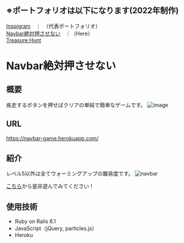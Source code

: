 ## ※ポートフォリオは以下になります(2022年制作)
[Inspigram](https://github.com/kazuma-soon/inspigram)　｜　（代表ポートフォリオ）
<br>
[Navbar絶対押させない](https://github.com/kazuma-soon/navbar_game)　｜（Here）
<br>
[Treasure Hunt](https://github.com/kazuma-soon/treasure-hunt)

# Navbar絶対押させない

## 概要
疾走するボタンを押せばクリアの単純で簡単なゲームです。
![image](https://user-images.githubusercontent.com/88179125/162421103-c747d08d-0b12-4c61-b885-c8f93ab9ebdb.png)

## URL
https://navbar-game.herokuapp.com/

## 紹介
レベル5以外は全てウォーミングアップの難易度です。
![navbar](https://user-images.githubusercontent.com/88179125/162421675-0652b4d6-395b-4f4f-887e-06c26b0b311c.gif)

[こちら](https://navbar-game.herokuapp.com/)から是非遊んでみてください！

## 使用技術
- Ruby on Rails 6.1
- JavaScript（jQuery, particles.js）
- Heroku
